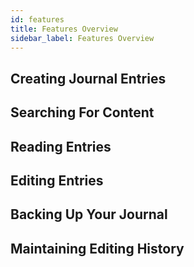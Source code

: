 ```yaml
---
id: features
title: Features Overview
sidebar_label: Features Overview
---
```


## Creating Journal Entries

## Searching For Content

## Reading Entries

## Editing Entries

## Backing Up Your Journal

## Maintaining Editing History



